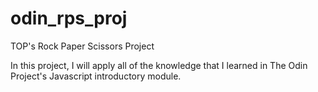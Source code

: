 # odin_rps_proj
TOP's Rock Paper Scissors Project

In this project, I will apply all of the knowledge that I learned in The Odin Project's Javascript introductory module.
